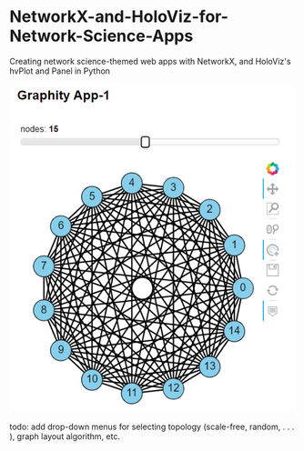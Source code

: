 # NetworkX-and-HoloViz-for-Network-Science-Apps
Creating network science-themed web apps with NetworkX, and HoloViz's hvPlot and Panel in Python

![](img/app_pic1.png)

todo: add drop-down menus for selecting topology (scale-free, random, . . . ), graph layout algorithm, etc.
